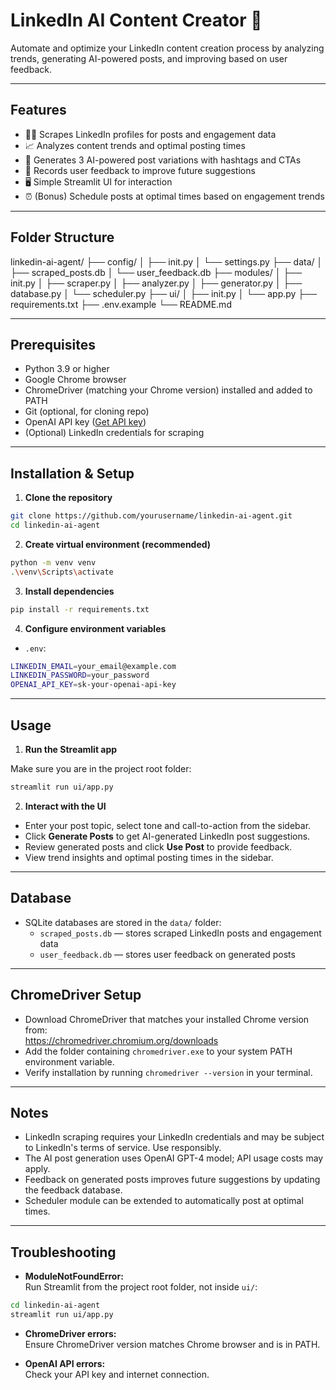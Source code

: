 # LinkedIn AI Content Creator 🤖

Automate and optimize your LinkedIn content creation process by analyzing trends, generating AI-powered posts, and improving based on user feedback.

---

## Features

- 🕵️‍♂️ Scrapes LinkedIn profiles for posts and engagement data  
- 📈 Analyzes content trends and optimal posting times  
- 🤖 Generates 3 AI-powered post variations with hashtags and CTAs  
- 🔄 Records user feedback to improve future suggestions  
- 🖥️ Simple Streamlit UI for interaction  
- ⏰ (Bonus) Schedule posts at optimal times based on engagement trends  

---

## Folder Structure

linkedin-ai-agent/
├── config/
│ ├── init.py
│ └── settings.py
├── data/
│ ├── scraped_posts.db
│ └── user_feedback.db
├── modules/
│ ├── init.py
│ ├── scraper.py
│ ├── analyzer.py
│ ├── generator.py
│ ├── database.py
│ └── scheduler.py
├── ui/
│ ├── init.py
│ └── app.py
├── requirements.txt
├── .env.example
└── README.md



---

## Prerequisites

- Python 3.9 or higher  
- Google Chrome browser  
- ChromeDriver (matching your Chrome version) installed and added to PATH  
- Git (optional, for cloning repo)  
- OpenAI API key ([Get API key](https://platform.openai.com/))  
- (Optional) LinkedIn credentials for scraping  

---

## Installation & Setup

1. **Clone the repository**

```bash
git clone https://github.com/yourusername/linkedin-ai-agent.git
cd linkedin-ai-agent
```


2. **Create virtual environment (recommended)**

```bash
python -m venv venv
.\venv\Scripts\activate
```


3. **Install dependencies**

```bash
pip install -r requirements.txt
```


4. **Configure environment variables**

-  `.env`:

```bash
LINKEDIN_EMAIL=your_email@example.com
LINKEDIN_PASSWORD=your_password
OPENAI_API_KEY=sk-your-openai-api-key
```


---

## Usage

1. **Run the Streamlit app**

Make sure you are in the project root folder:

```bash
streamlit run ui/app.py
```


2. **Interact with the UI**

- Enter your post topic, select tone and call-to-action from the sidebar.  
- Click **Generate Posts** to get AI-generated LinkedIn post suggestions.  
- Review generated posts and click **Use Post** to provide feedback.  
- View trend insights and optimal posting times in the sidebar.

---

## Database

- SQLite databases are stored in the `data/` folder:  
  - `scraped_posts.db` — stores scraped LinkedIn posts and engagement data  
  - `user_feedback.db` — stores user feedback on generated posts  

---

## ChromeDriver Setup

- Download ChromeDriver that matches your installed Chrome version from:  
  https://chromedriver.chromium.org/downloads  
- Add the folder containing `chromedriver.exe` to your system PATH environment variable.  
- Verify installation by running `chromedriver --version` in your terminal.

---

## Notes

- LinkedIn scraping requires your LinkedIn credentials and may be subject to LinkedIn's terms of service. Use responsibly.  
- The AI post generation uses OpenAI GPT-4 model; API usage costs may apply.  
- Feedback on generated posts improves future suggestions by updating the feedback database.  
- Scheduler module can be extended to automatically post at optimal times.

---

## Troubleshooting

- **ModuleNotFoundError:**  
  Run Streamlit from the project root folder, not inside `ui/`:

```bash
cd linkedin-ai-agent
streamlit run ui/app.py
```



- **ChromeDriver errors:**  
Ensure ChromeDriver version matches Chrome browser and is in PATH.

- **OpenAI API errors:**  
Check your API key and internet connection.



